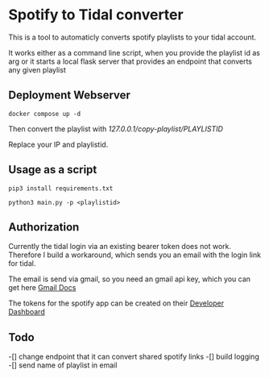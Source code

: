 # Spotify to Tidal converter


This is a tool to automaticly converts spotify playlists to your tidal account.

It works either as a command line script, when you provide the playlist id as arg or it starts a local flask server that provides an endpoint that converts any given playlist

## Deployment Webserver

````docker compose up -d ````

Then convert the playlist with *127.0.0.1/copy-playlist/PLAYLISTID*


Replace your IP and playlistid.

## Usage as a script


```` 
pip3 install requirements.txt

python3 main.py -p <playlistid>

````

## Authorization

Currently the tidal login via an existing bearer token does not work. Therefore I build a workaround, which sends you an email with the login link for tidal.

The email is send via gmail, so you need an gmail api key, which you can get here [Gmail Docs](https://developers.google.com/gmail/api/auth/about-auth)

The tokens for the spotify app can be created on their [Developer Dashboard](https://developer.spotify.com/dashboard/login)

## Todo

-[] change endpoint that it can convert shared spotify links
-[] build logging
-[] send name of playlist in email
